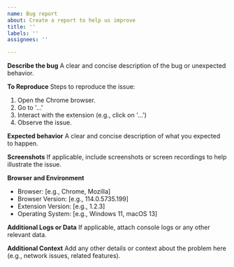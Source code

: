 ```yaml
---
name: Bug report
about: Create a report to help us improve
title: ''
labels: ''
assignees: ''

---
```


**Describe the bug**
A clear and concise description of the bug or unexpected behavior.

**To Reproduce**
Steps to reproduce the issue:
1. Open the Chrome browser.
2. Go to '…'
3. Interact with the extension (e.g., click on '...')
4. Observe the issue.

**Expected behavior**
A clear and concise description of what you expected to happen.

**Screenshots**
If applicable, include screenshots or screen recordings to help illustrate the issue.

**Browser and Environment**
 - Browser: [e.g., Chrome, Mozilla]
 - Browser Version: [e.g., 114.0.5735.199]
 - Extension Version: [e.g., 1.2.3]
 - Operating System: [e.g., Windows 11, macOS 13]

**Additional Logs or Data**
If applicable, attach console logs or any other relevant data.

**Additional Context**
Add any other details or context about the problem here (e.g., network issues, related features).
